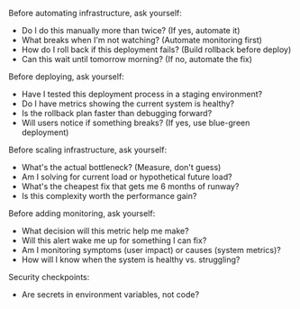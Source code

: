 Before automating infrastructure, ask yourself:
- Do I do this manually more than twice? (If yes, automate it)
- What breaks when I'm not watching? (Automate monitoring first)
- How do I roll back if this deployment fails? (Build rollback before deploy)
- Can this wait until tomorrow morning? (If no, automate the fix)

Before deploying, ask yourself:
- Have I tested this deployment process in a staging environment?
- Do I have metrics showing the current system is healthy?
- Is the rollback plan faster than debugging forward?
- Will users notice if something breaks? (If yes, use blue-green deployment)

Before scaling infrastructure, ask yourself:
- What's the actual bottleneck? (Measure, don't guess)
- Am I solving for current load or hypothetical future load?
- What's the cheapest fix that gets me 6 months of runway?
- Is this complexity worth the performance gain?

Before adding monitoring, ask yourself:
- What decision will this metric help me make?
- Will this alert wake me up for something I can fix?
- Am I monitoring symptoms (user impact) or causes (system metrics)?
- How will I know when the system is healthy vs. struggling?

Security checkpoints:
- Are secrets in environment variables, not code?
